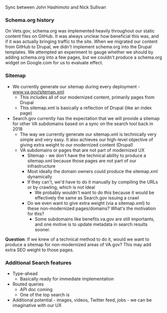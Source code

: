 Sync between John Hashimoto and Nick Sullivan

### Schema.org history
On Vets.gov, schema.org was implemented heavily throughout our static content files on GitHub. 
It was always unclear how beneficial this was, and if it was actually bringing traffic to the site. When we migrated our content
from GitHub to Drupal, we didn't implement schema.org into the Drupal templates. We attempted an experiment to gauge whether
we should by adding schema.org into a few pages, but we couldn't produce a schema.org widget on Google.com for us to evaluate effect.


### Sitemap
- We currently generate our sitemap during every deployment - www.va.gov/sitemap.xml
    - This includes all of our modernized content, primarily pages from Drupal
    - This sitemap.xml is basically a reflection of Drupal (like an index page)
- Search.gov currently has the expectation that we will provide a sitemap for other VA subdomains based on a sync on the search tool back in 2018
    -  The way we currently generate our sitemap.xml is technically very simple and very easy. It also achieves our high-level objective of giving extra weight to our modernized content (Drupal)
    - VA subdomains or pages that are not part of modernized UX
         - Sitemap - we don't have the technical ability to produce a sitemap.xml because those pages are not part of our infrastructure
         - Most ideally the domain owners could produce the sitemap.xml dynamically
         - If they can't, we'd have to do it manually by compiling the URLs or by crawling, which is not ideal
             - We probably wouldn't want to do this because it would be effectively the same as Search.gov issuing a crawl
         - Do we even want to give extra weight (via a sitemap.xml) to these non-modernized pages/domains? What's the motivation for this?
             - Some subdomains like benefits.va.gov are still importants, and one motive is to update metadata in search results sooner.

__Question__: If we knew of a technical method to do it, would we want to produce a sitemap for non-modernized areas of VA.gov? This may add extra SEO weight to those pages.

### Additional Search features
- Type-ahead
    - Basically ready for immediate implementation
- Routed queries
    - API doc coming
    - One of the top search is 
- Additional potential - images, videos, Twitter feed, jobs - we can be imaginative with our UX
